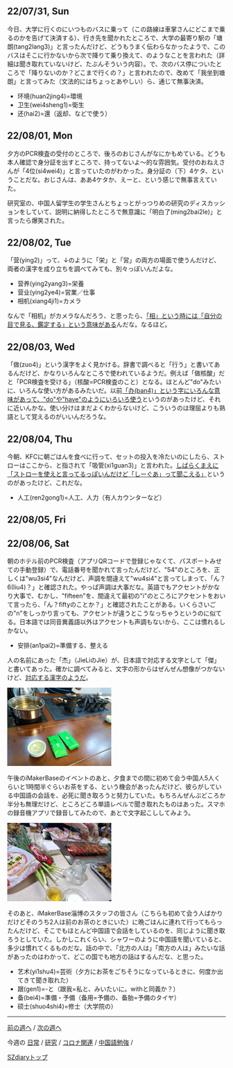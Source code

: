 ## 22/07/31, Sun

今日、大学に行くのにいつものバスに乗って（この路線は車掌さんにどこまで乗るのかを告げて決済する）、行き先を聞かれたところで、大学の最寄り駅の「塘朗(tang2lang3)」と言ったんだけど、どうもうまく伝わらなかったようで、このバスはそこに行かないから次で降りて乗り換えて、のようなことを言われた（詳細は聞き取れていないけど、たぶんそういう内容）。で、次のバス停についたところで「降りないのか？どこまで行くの？」と言われたので、改めて「我坐到塘朗」と言ってみた（文法的にはちょっとあやしい）ら、通じて無事決済。

- 环境(huan2jing4)=環境
- 卫生(wei4sheng1)=衛生
- 还(hai2)=還（返却、などで使う）


## 22/08/01, Mon

夕方のPCR検査の受付のところで、後ろのおじさんがなにかもめている。どうも本人確認で身分証を出すところで、持ってないよ〜的な雰囲気。受付のおねえさんが「4位(si4wei4)」と言っていたのがわかった。身分証の（下）4ケタ、ということだな。おじさんは、ああ4ケタか、えーと、という感じで無事言えていた。

研究室の、中国人留学生の学生さんとちょっとがっつりめの研究のディスカッションをしていて、説明に納得したところで無意識に「明白了(ming2bai2le)」と言ったら爆笑された。


## 22/08/02, Tue

「营(ying2)」って、↓のように「栄」と「営」の両方の場面で使うんだけど、両者の漢字を成り立ちを調べてみても、別々っぽいんだよな。

- 营养(ying2yang3)=栄養
- 营业(ying2ye4)=営業／仕事
- 相机(xiang4ji1)=カメラ

なんで「相机」がカメラなんだろう、と思ったら、[「相」という時には「自分の目で見る、鑑定する」という意味がある](https://cjjc.weblio.jp/content/%E7%9B%B8)んだな。なるほど。


## 22/08/03, Wed

「做(zuo4)」という漢字をよく見かける。辞書で調べると「行う」と書いてあるんだけど、かなりいろんなところで使われているようだ。例えば「做核酸」だと「PCR検査を受ける」（核酸=PCR検査のこと）となる。ほとんど"do"みたいに、いろんな使い方があるみたいだ。以前[「办(ban4)」という字にいろんな意味があって、"do"や"have"のようにいろいろ使う](https://github.com/akita11/SZdiary/blob/main/diary/chinese/2206-2.md#220614-tue)というのがあったけど、それに近いんかな。使い分けはまだよくわからないけど、こういうのは理屈よりも熟語として覚えるのがいいんだろうな。


## 22/08/04, Thu

今朝、KFCに朝ごはんを食べに行って、セットの投入を冷たいのにしたら、ストローはここから、と指されて「吸管(xi1guan3)」と言われた。[しばらくまえに「ストローを使えと言ってるっぽいんだけど「しーぐあ」って聞こえる」](https://github.com/akita11/SZdiary/blob/main/diary/chinese/2207-3.md#220718-mon)というのがあったけど、これだな。

- 人工(ren2gong1)=人工、人力（有人カウンターなど）


## 22/08/05, Fri


## 22/08/06, Sat

朝のホテル前のPCR検査（アプリQRコードで登録じゃなくて、パスポートみせての手動登録）で、電話番号を聞かれて言ったんだけど、"54"のところを、正しくは"wu3si4"なんだけど、声調を間違えて"wu4si4"と言ってしまって、「ん？6(liu4)？」と確認された。やっぱ声調は大事だな。英語でもアクセントがかなり大事で、むかし、"fifteen"を、間違えて最初の"i"のところにアクセントをおいて言ったら、「ん？fiftyのことか？」と確認されたことがある。いくらさいごの"n"をしっかり言っても、アクセントが違うとこうなっちゃうというのに似てる。日本語では同音異義語以外はアクセントも声調もないから、ここは慣れるしかない。

- 安排(an1pai2)=準備する、整える

人の名前にあった「杰」（JieLiのJie）が、日本語で対応する文字として「傑」と書いてあった。確かに調べてみると、文字の形からはぜんぜん想像がつかないけど、[対応する漢字のようだ](https://mojinavi.com/d/u6770)。

<img src="https://github.com/akita11/SZdiary/blob/main/diary/photo/2022-08-06_16.46.20.jpg" width="240px">

午後のiMakerBaseのイベントのあと、夕食までの間に初めて会う中国人5人くらいと1時間半ぐらいお茶をする、という機会があったんだけど、彼らがしている中国語の会話を、必死に聞き取ろうと努力していた。もちろんぜんぶどころか半分も無理だけど、ところどころ単語レベルで聞き取れたものはあった。スマホの録音機アプリで録音してみたので、あとで文字起こししてみよう。

<img src="https://github.com/akita11/SZdiary/blob/main/diary/photo/2022-08-06_19.07.43.jpg" width="240px">

そのあと、iMakerBase淄博のスタッフの皆さん（こちらも初めて会う人ばかりだけどそのうち2人は前のお茶のときにいた）に晩ごはんに連れて行ってもらったんだけど、そこでもほとんど中国語で会話をしているのを、同じように聞き取ろうとしていた。しかしこれくらい、シャワーのように中国語を聞いていると、多少は慣れてくるものだな。話の中で、「北方の人は」「南方の人は」みたいな話があったのはわかって、どこの国でも地方の話はするんだな、と思った。

- 艺术(yi1shu4)=芸術（夕方にお茶をごちそうになっているときに、何度か出てきて聞き取れた）
- 跟(gen1)=-と（跟我=私と、みいたいに。withと同義か？）
- 备(bei4)=準備・予備（备用=予備の、备胎=予備のタイヤ）
- 硕士(shuo4shi4)=修士（大学院の）

***

[前の週へ](2207-4.md) /
[次の週へ](2208-1.md)

今週の
[日常](../diary/2207-5.md) /
[研究](../research/2207-5.md) /
[コロナ関連](../covid19/2207-5.md) / 
[中国語勉強](../chinese/2207-5.md) / 

[SZdiaryトップ](../../README.md)

